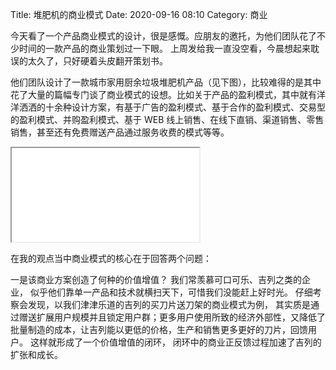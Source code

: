 Title: 堆肥机的商业模式
Date: 2020-09-16 08:10
Category: 商业

今天看了一个产品商业模式的设计，很是感慨。应朋友的邀托，为他们团队花了不少时间的一款产品的商业策划过一下眼。 上周发给我一直没空看，今晨想起来耽误的太久了，只好硬着头皮翻开策划书。

他们团队设计了一款城市家用厨余垃圾堆肥机产品（见下图），比较难得的是其中花了大量的篇幅专门谈了商业模式的设想。比如关于产品的盈利模式，其中就有洋洋洒洒的十余种设计方案，有基于广告的盈利模式、基于合作的盈利模式、交易型的盈利模式、并购盈利模式、基于 WEB 线上销售、在线下直销、渠道销售、零售销售，甚至还有免费赠送产品通过服务收费的模式等等。 

<iframe src="20200916堆肥机.png"<br>  scrolling="no" border="0" frameborder="no" framespacing="0" allowfullscreen="true" 
  style="width:400px; height:200px"> 
</iframe></p>

在我的观点当中商业模式的核心在于回答两个问题： 

一是该商业方案创造了何种的价值增值？ 我们常羡慕可口可乐、吉列之类的企业， 似乎他们靠单一产品和技术就横扫天下，可惜我们没能赶上好时光。 仔细考察会发现，以我们津津乐道的吉列的买刀片送刀架的商业模式为例， 其实质是通过赠送扩展用户规模并且锁定用户群；更多用户使用所致的经济外部性，又降低了批量制造的成本，让吉列能以更低的价格，生产和销售更多更好的刀片，回馈用户。 这样就形成了一个价值增值的闭环， 闭环中的商业正反馈过程加速了吉列的扩张和成长。 

